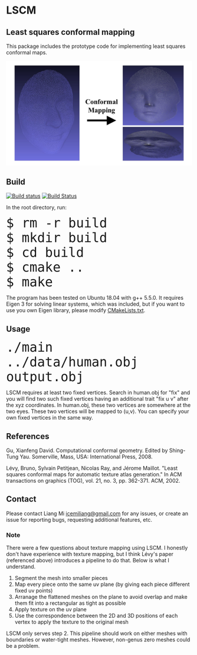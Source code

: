 <style>
code {font-size:250%}
</style>

# LSCM
## Least squares conformal mapping

This package includes the prototype code for implementing least squares conformal maps.

![alt text](data/human.jpg?raw=true "Least squares conformal mapping")

## Build

[![Build status](https://ci.appveyor.com/api/projects/status/mxjqk9rqgiaec40d?svg=true)](https://ci.appveyor.com/project/icemiliang/lscm)
[![Build Status](https://travis-ci.com/icemiliang/lscm.svg?branch=master)](https://travis-ci.com/icemiliang/lscm)

In the root directory, run:
```
$ rm -r build
$ mkdir build
$ cd build
$ cmake ..
$ make
```

The program has been tested on Ubuntu 18.04 with g++ 5.5.0. It requires Eigen 3 for solving linear systems, which was included, but if you want to use you own Eigen library, please modify [CMakeLists.txt](CMakeLists.txt).

## Usage
```
./main ../data/human.obj output.obj
```

LSCM requires at least two fixed vertices. Search in human.obj for "fix" and you will find two such fixed vertices having an additional trait "fix u v" after the xyz coordinates. In human.obj, these two vertices are somewhere at the two eyes. These two vertices will be mapped to (u,v). You can specify your own fixed vertices in the same way. 

## References
Gu, Xianfeng David. Computational conformal geometry. Edited by Shing-Tung Yau. Somerville, Mass, USA: International Press, 2008.

Lévy, Bruno, Sylvain Petitjean, Nicolas Ray, and Jérome Maillot. "Least squares conformal maps for automatic texture atlas generation." In ACM transactions on graphics (TOG), vol. 21, no. 3, pp. 362-371. ACM, 2002.

## Contact
Please contact Liang Mi icemiliang@gmail.com for any issues, or create an issue for reporting bugs, requesting additional features, etc.


### Note
There were a few questions about texture mapping using LSCM. I honestly don't have experience with texture mapping, but I think Lévy's paper (referenced above) introduces a pipeline to do that. Below is what I understand.

1. Segment the mesh into smaller pieces
2. Map every piece onto the same uv plane (by giving each piece different fixed uv points)
3. Arranage the flattened meshes on the plane to avoid overlap and make them fit into a rectangular as tight as possible
4. Apply texture on the uv plane 
5. Use the correspondence between the 2D and 3D positions of each vertex to apply the texture to the original mesh

LSCM only serves step 2. This pipeline should work on either meshes with boundaries or water-tight meshes. However, non-genus zero meshes could be a problem.

